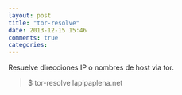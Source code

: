```yaml
---
layout: post
title: "tor-resolve"
date: 2013-12-15 15:46
comments: true
categories: 
---
```

Resuelve direcciones IP o nombres de host via tor.

>$ tor-resolve lapipaplena.net

